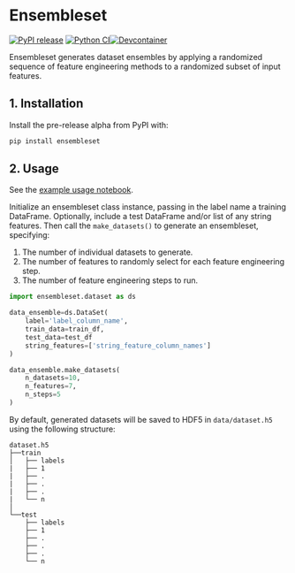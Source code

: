 # Ensembleset

[![PyPI release](https://github.com/gperdrizet/ensembleset/actions/workflows/publish_pypi.yml/badge.svg)](https://github.com/gperdrizet/ensembleset/actions/workflows/publish_pypi.yml) [![Python CI](https://github.com/gperdrizet/ensembleset/actions/workflows/python_ci.yml/badge.svg)](https://github.com/gperdrizet/ensembleset/actions/workflows/python_ci.yml)[![Devcontainer](https://github.com/gperdrizet/ensembleset/actions/workflows/codespaces/create_codespaces_prebuilds/badge.svg)](https://github.com/gperdrizet/ensembleset/actions/workflows/codespaces/create_codespaces_prebuilds)

Ensembleset generates dataset ensembles by applying a randomized sequence of feature engineering methods to a randomized subset of input features.

## 1. Installation

Install the pre-release alpha from PyPI with:

```bash
pip install ensembleset
```

## 2. Usage

See the [example usage notebook](https://github.com/gperdrizet/ensembleset/blob/main/examples/regression_calorie_burn.ipynb).

Initialize an ensembleset class instance, passing in the label name a training DataFrame. Optionally, include a test DataFrame and/or list of any string features. Then call the `make_datasets()` to generate an ensembleset, specifying:

1. The number of individual datasets to generate.
2. The number of features to randomly select for each feature engineering step.
3. The number of feature engineering steps to run.

```python
import ensembleset.dataset as ds

data_ensemble=ds.DataSet(
    label='label_column_name',
    train_data=train_df,
    test_data=test_df
    string_features=['string_feature_column_names']
)

data_ensemble.make_datasets(
    n_datasets=10,
    n_features=7,
    n_steps=5
)
```

By default, generated datasets will be saved to HDF5 in `data/dataset.h5` using the following structure:

```text
dataset.h5
├──train
│   ├── labels
|   ├── 1
|   ├── .
|   ├── .
|   ├── .
|   └── n
│
└──test
    ├── labels
    ├── 1
    ├── .
    ├── .
    ├── .
    └── n
```
